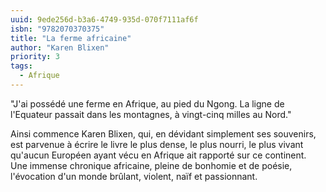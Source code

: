 ```yaml
---
uuid: 9ede256d-b3a6-4749-935d-070f7111af6f
isbn: "9782070370375"
title: "La ferme africaine"
author: "Karen Blixen"
priority: 3
tags:
  - Afrique
---
```


"J'ai possédé une ferme en Afrique, au pied du Ngong. La ligne de l'Equateur passait dans les montagnes, à vingt-cinq milles au Nord."

Ainsi commence Karen Blixen, qui, en dévidant simplement ses souvenirs, est parvenue à écrire le livre le plus dense, le plus nourri, le plus vivant qu'aucun Européen ayant vécu en Afrique ait rapporté sur ce continent. Une immense chronique africaine, pleine de bonhomie et de poésie, l'évocation d'un monde brûlant, violent, naïf et passionnant.


